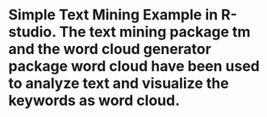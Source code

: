 # Simple Text Mining Example in R-studio. The text mining package tm and the word cloud generator package word cloud have been used to analyze text and visualize the keywords as word cloud.
